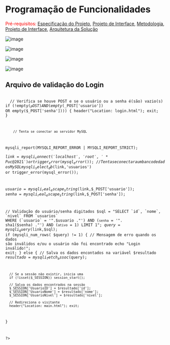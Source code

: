# Programação de Funcionalidades

<span style="color:red">Pré-requisitos: <a href="2-Especificação do Projeto.md"> Especificação do Projeto</a></span>, <a href="3-Projeto de Interface.md"> Projeto de Interface</a>, <a href="4-Metodologia.md"> Metodologia</a>, <a href="3-Projeto de Interface.md"> Projeto de Interface</a>, <a href="5-Arquitetura da Solução.md"> Arquitetura da Solução</a>

![image](https://user-images.githubusercontent.com/91296105/138785342-fec4f375-c2c1-4da9-b87b-dce9a47c6238.png)

![image](https://user-images.githubusercontent.com/91296105/138785350-12aae596-288a-4935-b0b2-ff537fab471d.png)

![image](https://user-images.githubusercontent.com/91296105/138785363-025679f3-dd5b-4aa5-a95b-f1608e68d960.png)

![image](https://user-images.githubusercontent.com/91296105/138785382-fb6a8d4e-7262-4272-bcb8-83b8842cc9e7.png)



<H2> Arquivo de validação do Login </h2>
<code> 
  <?php

  // Verifica se houve POST e se o usuário ou a senha é(são) vazio(s)
  if (!empty($_POST) AND (empty($_POST['usuario']) OR empty($_POST['senha']))) {
      header("Location: login.html"); exit;
  }
  



        // Tenta se conectar ao servidor MySQL
  mysqli_report(MYSQLI_REPORT_ERROR | MYSQLI_REPORT_STRICT);     
  $link = mysqli_connect('localhost', 'root', '*Puc@2021') or trigger_error(mysql_error());
  // Tenta se conectar a um banco de dados MySQL
  mysqli_select_db($link,'usuarios') or trigger_error(mysql_error());

  $usuario = mysqli_real_escape_string($link,$_POST['usuario']);
  $senha = mysqli_real_escape_string($link,$_POST['senha']);


  
  // Validação do usuário/senha digitados
  $sql = "SELECT `id`, `nome`, `nivel` FROM `usuarios` WHERE (`usuario` = '".$usuario ."') AND (`senha` = '". sha1($senha) ."') AND (`ativo` = 1) LIMIT 1";
  $query = mysqli_query($link,$sql);
  if (mysqli_num_rows( $query) != 1) {
      // Mensagem de erro quando os dados são inválidos e/ou o usuário não foi encontrado
      echo "Login inválido!"; exit;
  } else {
      // Salva os dados encontados na variável $resultado
      $resultado = mysqli_fetch_assoc($query);
      
      // Se a sessão não existir, inicia uma
      if (!isset($_SESSION)) session_start();

      // Salva os dados encontrados na sessão
      $_SESSION['UsuarioID'] = $resultado['id'];
      $_SESSION['UsuarioNome'] = $resultado['nome'];
      $_SESSION['UsuarioNivel'] = $resultado['nivel'];

      // Redireciona o visitante
      header("Location: main.html"); exit;
  }


  ?>
  
  
  <?php
      session_start(); // Inicia a sessão
      session_destroy(); // Destrói a sessão limpando todos os valores salvos
      header("Location: index.html"); exit; // Redireciona o visitante
  ?>
  </code>
  







